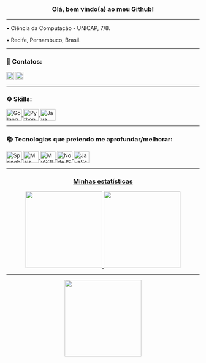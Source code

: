 

<div>
<h3 align="center">Olá, bem vindo(a) ao meu Github!</h3>
<hr>
<p>
• Ciência da Computação - UNICAP, 7/8.
</p>
<p> 
• Recife, Pernambuco, Brasil.
</p> 
</div>

<hr>  

<div style="display: inline_block">  
<p>
<strong><h3>📱 Contatos:</h3></strong>  
</p>  
<a href = "https://www.linkedin.com/in/joão-vitor-machado-b23a7820b/"> <img height="20" src = "https://img.shields.io/badge/LinkedIn-0077B5?style=for-the-badge&logo=linkedin&logoColor=white"></a> 
<a href = "mailto: joovitm@gmail.com"> <img height="20" src = "https://img.shields.io/badge/Gmail-D14836?style=for-the-badge&logo=gmail&logoColor=white"></a>
</div>

<div style="display: inline_block">  
<p>
  
<hr>  
  
<strong><h3>⚙️ Skills:</h3></strong> 
</p>  
  <a href="https://github.com/joovitor12">
  <img align="center" alt="Golang" height="30" width="40" src="https://cdn.jsdelivr.net/gh/devicons/devicon/icons/go/go-original-wordmark.svg">
  <img align="center" alt="Python" height="30" width="40" src="https://cdn.jsdelivr.net/gh/devicons/devicon/icons/python/python-original.svg">
  <img align="center" alt="Java" height="30" width="40" src="https://cdn.jsdelivr.net/gh/devicons/devicon/icons/java/java-original.svg" />
  </a>
</div>

<hr>  

<strong><h3>📚 Tecnologias que pretendo me aprofundar/melhorar:</h3></strong> 
</p>  
 <div align="">
  <a href="https://github.com/joovitor12">
  <img align="center" alt="Springboot" height="30" width="40" src="https://cdn.jsdelivr.net/gh/devicons/devicon/icons/spring/spring-original.svg">
  <img align="center" alt="Mais java!" height="30" width="40" src="https://cdn.jsdelivr.net/gh/devicons/devicon/icons/java/java-original.svg">
  <img align="center" alt="MySQL" height="30" width="40" src="https://cdn.jsdelivr.net/gh/devicons/devicon/icons/mysql/mysql-original-wordmark.svg">
  <img align="center" alt="NodeJS" height="30" width="40" src="https://cdn.jsdelivr.net/gh/devicons/devicon/icons/nodejs/nodejs-original.svg">
  <img align="center" alt="JavaScript" height="30" width="40" src="https://cdn.jsdelivr.net/gh/devicons/devicon/icons/javascript/javascript-original.svg">
  </a>
  </div>
</div>

<hr>  

<a href="https://github.com/joovitor12">
<div style="display: inline_block" align="center">
  <h3 align="center"><strong>Minhas estatísticas</strong></h3>
<img height="200em" src="https://github-readme-stats.vercel.app/api?username=joovitor12&show_icons=true&theme=github_dark"/>
<img height="200em" src="https://github-readme-stats.vercel.app/api/top-langs/?username=joovitor12&show_icons=true&theme=github_dark"/>


  
</div>
  
<hr>  
  
<div align="center">
  <img height="200em" src="https://github-profile-summary-cards.vercel.app/api/cards/profile-details?username=joovitor12&theme=solarized_dark"/>
</div>
